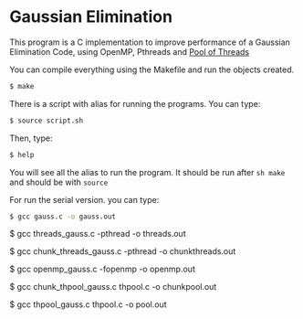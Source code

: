 # Gaussian Elimination

This program is a C implementation to improve performance of a Gaussian Elimination Code, using OpenMP, Pthreads and [Pool of Threads](https://github.com/Pithikos/C-Thread-Pool)

You can compile everything using the Makefile and run the objects created.
```sh
$ make
```
There is a script with alias for running the programs. You can type:
```sh
$ source script.sh
```
Then, type:
```sh
$ help
```
You will see all the alias to run the program. It should be run after ```sh make``` and should be with `source`

For run the serial version. you can type:

```sh
$ gcc gauss.c -o gauss.out
```


$ gcc threads_gauss.c -pthread -o threads.out

$ gcc chunk_threads_gauss.c -pthread -o chunkthreads.out

$ gcc openmp_gauss.c -fopenmp -o openmp.out

$ gcc chunk_thpool_gauss.c thpool.c -o chunkpool.out

$ gcc thpool_gauss.c thpool.c -o pool.out
```
